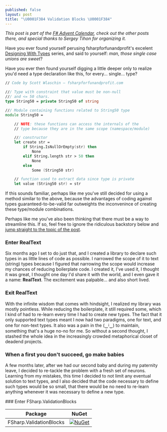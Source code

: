 ```yaml
---
published: false
layout: post
title: "\U0001F384 Validation Blocks \U0001F384"
---
```

<div class="message">
  <i>
    This post is part of the <a href="https://sergeytihon.com/2019/11/05/f-advent-calendar-in-english-2019/" target="_blank">F# Advent Calendar</a>, check out the other posts there, and special thanks to Sergey Tihon for organizing it.
  </i>
</div>

Have you ever found yourself perusing fsharpforfunandprofit's excelent [Designing With Types](https://fsharpforfunandprofit.com/series/designing-with-types.html) series, and said to yourself: _man, those single case unions are sweet_?

Have you ever then found yourself digging a little deeper only to realize you'd need a type declaration like this, for every... single... type?

```fsharp
// Code by Scott Wlaschin — fsharpforfunandprofit.com

/// Type with constraint that value must be non-null
/// and <= 50 chars.
type String50 = private String50 of string

/// Module containing functions related to String50 type
module String50 =

    // NOTE: these functions can access the internals of the
    // type because they are in the same scope (namespace/module)

    /// constructor
    let create str = 
        if String.IsNullOrEmpty(str) then
            None
        elif String.length str > 50 then
            None
        else
            Some (String50 str)

    // function used to extract data since type is private
    let value (String50 str) = str
```
If this sounds familiar, perhaps like me you've still decided for using a method similar to the above, because the advantages of coding against types guaranteed-to-be-valid far outweights the inconvenince of creating these type/module combinations.

Perhaps like me you've also been thinking that there must be a way to streamline this. If so, feel free to ignore the ridiculous backstory below and [jump straight to the topic of the post](#vb).

### Enter RealText

Six months ago I set to do just that, and I created a library to declare such types in as little lines of code as possible. I narrowed the scope of it to text (string) types because I figured that narrowing the scope would increase my chances of reducing boilerplate code. I created it, I've used it, I thought it was great, I thought one day I'd share it with the world, and I even gave it a name: **RealText**. The excitement was palpable... and also short lived.

### Exit RealText

With the infinite wisdom that comes with hindsight, I realized my library was mostly pointless. While reducing the boilerplate, it still required some, which I kind of had to re-learn every time I had to create new types. The fact that it only supported text types meant I now had two paradigms, one for text, and one for non-text types. It also was a pain in the (‿ꜟ‿) to maintain, something that's a huge no-no for me. So without a second thought, I stashed the whole idea in the increasingly crowded metaphorical closet of deadend projects.

### When a first you don't succeed, go make babies

A few months later, after we had our second baby and during my paternity leave, I decided to re-tackle the problem with a fresh set of neurons. Learning from my mistakes, this time I decided to not limit any eventual solution to text types, and I also decided that the code necessary to define such types would be so small, that there would be no need to re-learn anything whenever it was necessary to define a new type.

<a name="vb" />
### Enter FSharp.ValidationBlocks



| Package | NuGet
|---|:-:|
| FSharp.ValidationBlocks | [![NuGet](https://img.shields.io/nuget/v/FSharp.ValidationBlocks.svg?style=for-the-badge&logo=appveyor&)](https://www.nuget.org/packages/FSharp.ValidationBlocks/) |
